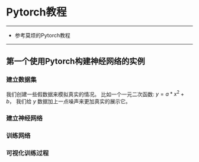 # Pytorch教程 #

----------
- 参考莫烦的Pytorch教程

----------

## 第一个使用Pytorch构建神经网络的实例 ##
### 建立数据集 ###
我们创建一些假数据来模拟真实的情况。 比如一个一元二次函数: $y = a * x^2 + b$， 我们给 $y$ 数据加上一点噪声来更加真实的展示它。
### 建立神经网络 ###
### 训练网络 ###
### 可视化训练过程 ###